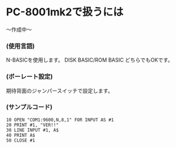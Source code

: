 # PC-8001mk2で扱うには

～作成中～

### (使用言語)
N-BASICを使用します。
DISK BASIC/ROM BASIC どちらでもOKです。

### (ボーレート設定)
期待背面のジャンパースイッチで設定します。

### (サンプルコード)
```bas
10 OPEN "COM1:9600,N,8,1" FOR INPUT AS #1
20 PRINT #1, "VER!!"
30 LINE INPUT #1, A$
40 PRINT A$
50 CLOSE #1
```